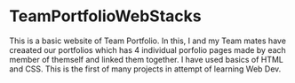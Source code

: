 # TeamPortfolioWebStacks

This is a basic website of Team Portfolio. In this, I and my Team mates have creaated our portfolios which has 4 individual porfolio pages made by each member of themself and linked them together.
I have used basics of HTML and CSS. This is the first of many projects in attempt of learning Web Dev.
